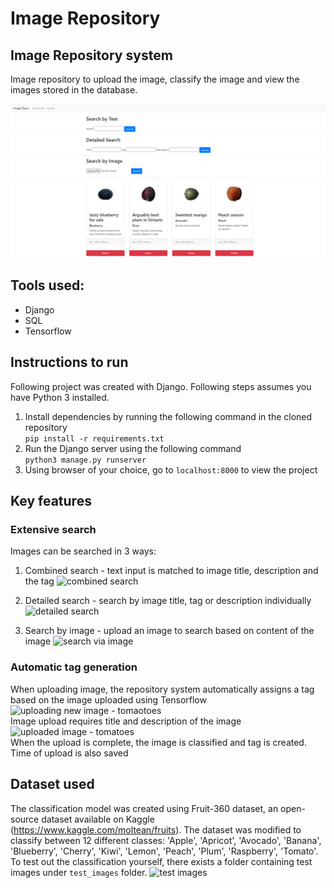 # Image Repository
## Image Repository system 
Image repository to upload the image, classify the image and view the images stored in the database. 

![main page](https://github.com/Hannestly/ImageRepo/blob/master/screenshots/dashboard.png)

## Tools used:
- Django 
- SQL
- Tensorflow

## Instructions to run
Following project was created with Django. Following steps assumes you have Python 3 installed. 
1. Install dependencies by running the following command in the cloned repository   
```pip install -r requirements.txt```
2. Run the Django server using the following command    
```python3 manage.py runserver```   
3. Using browser of your choice, go to ```localhost:8000``` to view the project

## Key features

### Extensive search
Images can be searched in 3 ways:
1. Combined search - text input is matched to image title, description and the tag
![combined search](https://github.com/Hannestly/ImageRepo/blob/master/screenshots/combined_search.png)        

2. Detailed search - search by image title, tag or description individually 
![detailed search](https://github.com/Hannestly/ImageRepo/blob/master/screenshots/detailed_search.png)        

3. Search by image - upload an image to search based on content of the image
![search via image](https://github.com/Hannestly/ImageRepo/blob/master/screenshots/search_via_image.png)

### Automatic tag generation
When uploading image, the repository system automatically assigns a tag based on the image uploaded using Tensorflow        
![uploading new image - tomaotoes](https://github.com/Hannestly/ImageRepo/blob/master/screenshots/upload_tomatoes.png)  
Image upload requires title and description of the image        
![uploaded image - tomatoes](https://github.com/Hannestly/ImageRepo/blob/master/screenshots/tomatoes_uploaded.png)      
When the upload is complete, the image is classified and tag is created. Time of upload is also saved 

## Dataset used
The classification model was created using Fruit-360 dataset, an open-source dataset available on Kaggle (https://www.kaggle.com/moltean/fruits). The dataset was modified to classify between 12 different classes: 'Apple', 'Apricot', 'Avocado', 'Banana', 'Blueberry', 'Cherry', 'Kiwi', 'Lemon', 'Peach', 'Plum', 'Raspberry', 'Tomato'.   
To test out the classification yourself, there exists a folder containing test images under ```test_images``` folder. 
![test images](https://github.com/Hannestly/ImageRepo/blob/master/screenshots/test_images.png)

